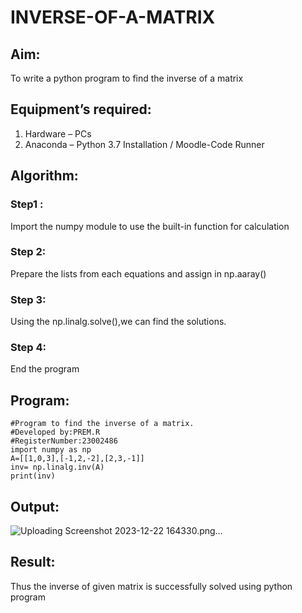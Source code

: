 # INVERSE-OF-A-MATRIX
## Aim:
To write a python program to find the inverse of a matrix
## Equipment’s required:
1. 	Hardware – PCs
2. 	Anaconda – Python 3.7 Installation / Moodle-Code Runner
## Algorithm:
### Step1 : 
Import the numpy module to use the built-in function for calculation
### Step 2:
Prepare the lists from each equations and assign in np.aaray() 
### Step 3: 
Using the np.linalg.solve(),we can find the solutions.
### Step 4: 
End the program
## Program:
```
#Program to find the inverse of a matrix.
#Developed by:PREM.R
#RegisterNumber:23002486 
import numpy as np
A=[[1,0,3],[-1,2,-2],[2,3,-1]]
inv= np.linalg.inv(A)
print(inv)
```
## Output:
![Uploading Screenshot 2023-12-22 164330.png…]()

## Result:
Thus the inverse of given matrix is successfully solved using python program

